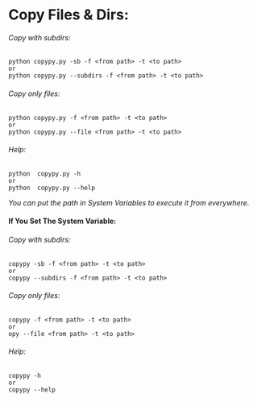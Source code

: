 
# Copy Files & Dirs:

###### Copy with subdirs:
    python copypy.py -sb -f <from path> -t <to path>
    or
    python copypy.py --subdirs -f <from path> -t <to path>

###### Copy only files:
    python copypy.py -f <from path> -t <to path>
    or
    python copypy.py --file <from path> -t <to path>

###### Help:
    python  copypy.py -h
    or
    python  copypy.py --help

*You can put the path in System Variables to execute it from everywhere.*

#### If You Set The System Variable:

###### Copy with subdirs:
    copypy -sb -f <from path> -t <to path>
    or
    copypy --subdirs -f <from path> -t <to path>

###### Copy only files:
    copypy -f <from path> -t <to path>
    or
    opy --file <from path> -t <to path>

###### Help:
    copypy -h
    or
    copypy --help